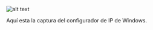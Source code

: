 ![alt text](https://user-images.githubusercontent.com/43348980/47657089-b304a600-db90-11e8-9f2c-80697294276c.PNG)

Aquí esta la captura del configurador de IP de Windows.
